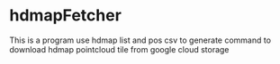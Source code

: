 # hdmapFetcher
This is a  program use hdmap list and pos csv to generate command to download hdmap pointcloud tile from google cloud storage
